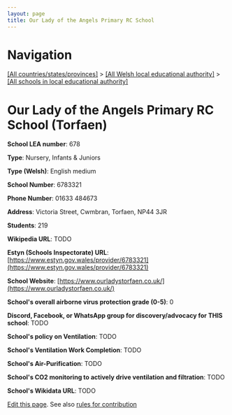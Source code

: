 ```yaml
---
layout: page
title: Our Lady of the Angels Primary RC School
---
```

# Navigation

[[All countries/states/provinces]](../../..) > [[All Welsh local educational authority]](../..) > [[All schools in local educational authority]](..)

# Our Lady of the Angels Primary RC School (Torfaen)

**School LEA number**: 678

**Type**: Nursery, Infants & Juniors

**Type (Welsh)**: English medium

**School Number**: 6783321

**Phone Number**: 01633 484673

**Address**: Victoria Street, Cwmbran, Torfaen, NP44 3JR

**Students**: 219

**Wikipedia URL**: TODO

**Estyn (Schools Inspectorate) URL**: [https://www.estyn.gov.wales/provider/6783321](https://www.estyn.gov.wales/provider/6783321)

**School Website**: [https://www.ourladystorfaen.co.uk/](https://www.ourladystorfaen.co.uk/)

**School's overall airborne virus protection grade (0-5)**: 0

**Discord, Facebook, or WhatsApp group for discovery/advocacy for THIS school**: TODO

**School's policy on Ventilation**: TODO

**School's Ventilation Work Completion**: TODO

**School's Air-Purification**: TODO

**School's CO2 monitoring to actively drive ventilation and filtration**: TODO

**School's Wikidata URL**: TODO




[Edit this page](https://github.com/ventilate-schools/Wales/edit/prif/./Torfaen/Our_Lady_of_the_Angels_Primary_RC_School.md). See also [rules for contribution](../../../contribution-rules/)